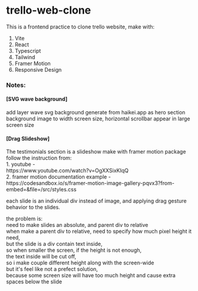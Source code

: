 # trello-web-clone
This is a frontend practice to clone trello website,
make with:
1. Vite
2. React
3. Typescript
4. Tailwind
5. Framer Motion
6. Responsive Design


<h3>Notes:</h3>

<h4>[SVG wave background]</h4>
add layer wave svg background generate from haikei.app as hero section background image to width screen size,
horizontal scrollbar appear in large screen size

<h4>[Drag Slideshow]</h4>
The testimonials section is a slideshow make with framer motion package
follow the instruction from:<br>
1. youtube - <br>
    https://www.youtube.com/watch?v=OgXXSixKIqQ<br>
2. framer motion documentation example - <br>
    https://codesandbox.io/s/framer-motion-image-gallery-pqvx3?from-embed=&file=/src/styles.css<br>

each slide is an individual div instead of image,
and applying drag gesture behavior to the slides.

the problem is:<br>
need to make slides an absolute, and parent div to relative<br>
when make a parent div to relative, need to specify how much pixel height it need,<br>
but the slide is a div contain text inside, <br>
so when smaller the screen, if the height is not enough,<br>
the text inside will be cut off,<br>
so i make couple different height along with the screen-wide<br>
but it's feel like not a prefect solution,<br>
because some screen size will have too much height and cause extra spaces below the slide
